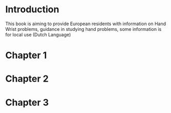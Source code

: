 # Introduction

This book is aiming to provide European residents with information on Hand Wrist problems, guidance in studying hand problems, some information is for local use (Dutch Language)

# Chapter 1

# Chapter 2

# Chapter 3
